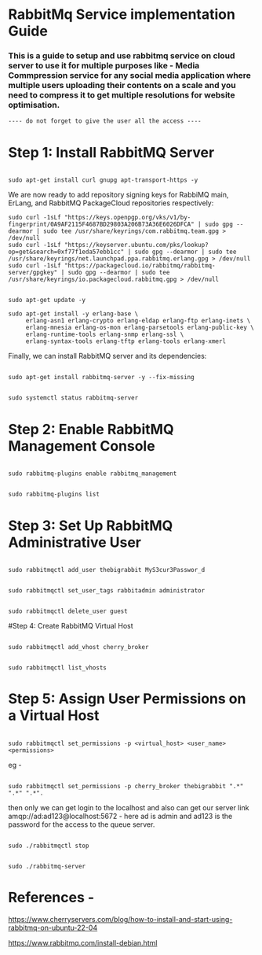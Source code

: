 # RabbitMq Service implementation Guide

### This is a guide to setup and use rabbitmq service on cloud server to use it for multiple purposes like - Media Commpression service for any social media application where multiple users uploading their contents on a scale and you need to compress it to get multiple resolutions for website optimisation.

 ``` ---- do not forget to give the user all the access ---- ```

# Step 1: Install RabbitMQ Server

```

sudo apt-get install curl gnupg apt-transport-https -y

```

We are now ready to add repository signing keys for RabbiMQ main, ErLang, and RabbitMQ PackageCloud repositories respectively:

```
sudo curl -1sLf "https://keys.openpgp.org/vks/v1/by-fingerprint/0A9AF2115F4687BD29803A206B73A36E6026DFCA" | sudo gpg --dearmor | sudo tee /usr/share/keyrings/com.rabbitmq.team.gpg > /dev/null
sudo curl -1sLf "https://keyserver.ubuntu.com/pks/lookup?op=get&search=0xf77f1eda57ebb1cc" | sudo gpg --dearmor | sudo tee /usr/share/keyrings/net.launchpad.ppa.rabbitmq.erlang.gpg > /dev/null
sudo curl -1sLf "https://packagecloud.io/rabbitmq/rabbitmq-server/gpgkey" | sudo gpg --dearmor | sudo tee /usr/share/keyrings/io.packagecloud.rabbitmq.gpg > /dev/null
```

```

sudo apt-get update -y

```

```
sudo apt-get install -y erlang-base \
     erlang-asn1 erlang-crypto erlang-eldap erlang-ftp erlang-inets \
     erlang-mnesia erlang-os-mon erlang-parsetools erlang-public-key \
     erlang-runtime-tools erlang-snmp erlang-ssl \
     erlang-syntax-tools erlang-tftp erlang-tools erlang-xmerl
```
Finally, we can install RabbitMQ server and its dependencies:

```

sudo apt-get install rabbitmq-server -y --fix-missing

```

```

sudo systemctl status rabbitmq-server

```

# Step 2: Enable RabbitMQ Management Console

```

sudo rabbitmq-plugins enable rabbitmq_management

```

```

sudo rabbitmq-plugins list

```

# Step 3: Set Up RabbitMQ Administrative User

```

sudo rabbitmqctl add_user thebigrabbit MyS3cur3Passwor_d

```


```

sudo rabbitmqctl set_user_tags rabbitadmin administrator

```


```

sudo rabbitmqctl delete_user guest

```

#Step 4: Create RabbitMQ Virtual Host

```

sudo rabbitmqctl add_vhost cherry_broker

```

```

sudo rabbitmqctl list_vhosts

```


# Step 5: Assign User Permissions on a Virtual Host


```

sudo rabbitmqctl set_permissions -p <virtual_host> <user_name> <permissions>

```

eg -

```

sudo rabbitmqctl set_permissions -p cherry_broker thebigrabbit ".*" ".*" ".*".

```


then only we can get login to the localhost and also can get our server link amqp://ad:ad123@localhost:5672 - here ad is admin and ad123 is the password for the access to the queue server.

```

sudo ./rabbitmqctl stop

```


```

sudo ./rabbitmq-server

```


# References - 

https://www.cherryservers.com/blog/how-to-install-and-start-using-rabbitmq-on-ubuntu-22-04

https://www.rabbitmq.com/install-debian.html
